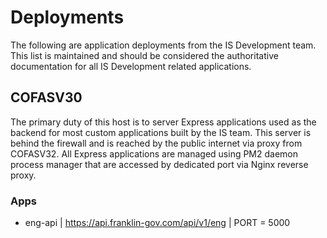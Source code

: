 <h1>Deployments</h1>
<p>The following are application deployments from the IS Development team.  This list is maintained and should be considered the authoritative documentation for all IS Development related applications.</p>

<h2>COFASV30</h2>
<p>The primary duty of this host is to server Express applications used as the backend for most custom applications built by the IS team.  This server is behind the firewall and is reached by the public internet via proxy from COFASV32.  All Express applications are managed using PM2 daemon process manager that are accessed by dedicated port via Nginx reverse proxy.</p>

<h3>Apps</h3>
  <ul>
    <li>eng-api | <a href="https://api.franklin-gov.com/api/v1/eng" target="_blank">https://api.franklin-gov.com/api/v1/eng</a> | PORT = 5000</li>
  </ul>